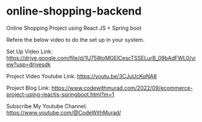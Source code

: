 # online-shopping-backend
Online Shopping Project using React JS + Spring boot

Refere the below video to do the set up in your system.

Set Up Video Link: https://drive.google.com/file/d/1U758toMGElCescTSSELurB_09bAdFWL0/view?usp=drivesdk 

Project Video Youtube Link: https://youtu.be/3CJuUcKqNA8

Project Blog Link: https://www.codewithmurad.com/2022/09/ecommerce-project-using-reactjs-springboot.html?m=1

Subscribe My Youtube Channel: https://www.youtube.com/@CodeWithMurad/
